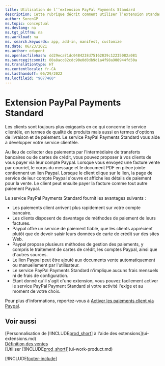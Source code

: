 ```yaml
---
title: Utilisation de l’’extension PayPal Payments Standard
description: Cette rubrique décrit comment utiliser l’extension standard pour permettre aux clients d’effectuer des paiements avec Paypal.
author: SorenGP
ms.topic: conceptual
ms.devlang: na
ms.tgt_pltfrm: na
ms.workload: na
ms. search.keywords: app, add-in, manifest, customize
ms.date: 06/23/2021
ms.author: edupont
ms.openlocfilehash: dd29eca71dc0484238d75162039c12235082a081
ms.sourcegitcommit: 00a8acc82cdc90e0d0db9d1a4f98a908944fd50a
ms.translationtype: HT
ms.contentlocale: fr-CA
ms.lasthandoff: 06/29/2022
ms.locfileid: "9077460"
---
```

# <a name="the-paypal-payments-standard-extension"></a>Extension PayPal Payments Standard
Les clients sont toujours plus exigeants en ce qui concerne le service clientèle, en termes de qualité de produits mais aussi en termes d'options de livraison et de paiement. Le service PayPal Payments Standard vous aide à développer votre service clientèle.

Au lieu de collecter des paiements par l'intermédiaire de transferts bancaires ou de cartes de crédit, vous pouvez proposer à vos clients de vous payer via leur compte Paypal. Lorsque vous envoyez une facture vente par courriel, le corps du message et le document PDF en pièce jointe contiennent un lien Paypal. Lorsque le client clique sur le lien, la page de service de leur compte Paypal s'ouvre et affiche les détails de paiement pour la vente. Le client peut ensuite payer la facture comme tout autre paiement Paypal.

Le service PayPal Payments Standard fournit les avantages suivants :

* Les paiements client arrivent plus rapidement sur votre compte bancaire.
* Les clients disposent de davantage de méthodes de paiement de leurs factures.
* Paypal offre un service de paiement fiable, que les clients apprécient plutôt que de devoir saisir leurs données de carte de crédit sur des sites Web.
* Paypal propose plusieurs méthodes de gestion des paiements, y compris le traitement de cartes de crédit, les comptes Paypal, ainsi que d'autres sources.
* Le lien Paypal peut être ajouté aux documents vente automatiquement ou manuellement par l'utilisateur.
* Le service PayPal Payments Standard n'implique aucuns frais mensuels ni de frais de configuration.
* Étant donné qu'il s'agit d'une extension, vous pouvez facilement activer le service PayPal Payment Standard si votre activité l'exige et au moment de votre choix.  

Pour plus d'informations, reportez-vous à [Activer les paiements client via Paypal](sales-how-enable-payment-service-extensions.md).

## <a name="see-also"></a>Voir aussi
[Personnalisation de [!INCLUDE[prod_short](includes/prod_short.md)] à l'aide des extensions](ui-extensions.md)  
[Définition des ventes](sales-setup-sales.md)  
[Utiliser [!INCLUDE[prod_short](includes/prod_short.md)]](ui-work-product.md)


[!INCLUDE[footer-include](includes/footer-banner.md)]
